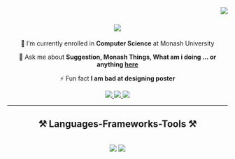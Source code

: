 <img align="right" src="https://visitor-badge.laobi.icu/badge?page_id=jiaxuan-oss.jiaxuan-oss" />

<h1 align="center">
    <img src="https://readme-typing-svg.herokuapp.com/demo/?font=Sour+Gummy&size=17&color=1140F7&background=1BFF3800&center=true&vCenter=true&lines=Hi+I'm+Jia+Xuan+%F0%9F%98%8E;Welcome+To+My+GitHub"/>
</h1>

<div align="center">
 
 🔭 I’m currently enrolled in **Computer Science** at Monash University

💬 Ask me about **Suggestion, Monash Things, What am i doing ... or anything [here](https://github.com/jiaxuan-oss/jiaxuan-oss/issues)**

⚡ Fun fact **I am bad at designing poster**

 </div>

<div align="center"> 
  <a href="mailto: tehjxuan@gmail.com">
    <img src="https://img.shields.io/badge/Gmail-333333?style=for-the-badge&logo=gmail&logoColor=red" />
  </a>
  <a href="https://www.linkedin.com/in/jia-xuan-teh-24436523a/" target="_blank">
    <img src="https://img.shields.io/badge/LinkedIn-0077B5?style=for-the-badge&logo=linkedin&logoColor=white" target="_blank" />
  </a>
  <a href="https://github.com/jiaxuan-oss" target="_blank">
     <img src="https://img.shields.io/badge/Portfolio-FF5722?style=for-the-badge&logo=todoist&logoColor=white" target="_blank" /> <!-- sqlite, safari, google-chrome are other good icon options -->
  </a>
</div>

 <hr/>
 
<h2 align="center">⚒️ Languages-Frameworks-Tools ⚒️</h2>
<br/>
<div align="center">
    <img src="https://skillicons.dev/icons?i=python,javascript,java,typescript,haskell,linux,vscode,github,git" />
    <img src="https://skillicons.dev/icons?i=nodejs,mongodb,c,java,mysql" /><br>
</div>
 
